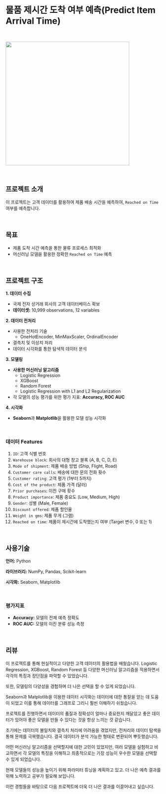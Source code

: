 # 물품 제시간 도착 여부 예측(Predict Item Arrival Time)

<br/>

<code><img height = "400"
src = https://github.com/siilver94/Predict-Item-Arrival-Time/assets/57824945/24f6ffe9-a25d-4fce-9faa-726affa4780e></code>

<br/>


## 프로젝트 소개

이 프로젝트는 고객 데이터를 활용하여 제품 배송 시간을 예측하여, `Reached on Time` 여부를 예측합니다.

<br/>

## 목표

- 제품 도착 시간 예측을 통한 물류 프로세스 최적화
- 머신러닝 모델을 활용한 정확한 `Reached on Time` 예측
  
<br/>


## 프로젝트 구조


**1. 데이터 수집**

- 국제 전자 상거래 회사의 고객 데이터베이스 확보
- **데이터셋:** 10,999 observations, 12 variables
  
**2. 데이터 전처리**

- 사용한 전처리 기술
  - OneHotEncoder, MinMaxScaler, OrdinalEncoder
- 결측치 및 이상치 처리
- 데이터 시각화를 통한 탐색적 데이터 분석
  
**3. 모델링**

- **사용한 머신러닝 알고리즘**
  - Logistic Regression
  - XGBoost
  - Random Forest
  - Logistic Regression with L1 and L2 Regularization
- 각 모델의 성능 평가를 위한 평가 지표: **Accuracy, ROC AUC**
  
**4. 시각화**

- **Seaborn**과 **Matplotlib**을 활용한 모델 성능 시각화


<br/>


### 데이터 Features

1. `ID`: 고객 식별 번호
2. `Warehouse block`: 회사의 대형 창고 블록 (A, B, C, D, E)
3. `Mode of shipment`: 제품 배송 방법 (Ship, Flight, Road)
4. `Customer care calls`: 배송에 대한 문의 전화 횟수
5. `Customer rating`: 고객 평가 (1부터 5까지)
6. `Cost of the product`: 제품 가격 (달러)
7. `Prior purchases`: 이전 구매 횟수
8. `Product importance`: 제품 중요도 (Low, Medium, High)
9. `Gender`: 성별 (Male, Female)
10. `Discount offered`: 제품 할인율
11. `Weight in gms`: 제품 무게 (그램)
12. `Reached on time`: 제품이 제시간에 도착했는지 여부 (Target 변수, 0 또는 1)

<br/>


## 사용기술

**언어:** Python

**라이브러리:** NumPy, Pandas, Scikit-learn

**시각화:** Seaborn, Matplotlib

<br/>



### 평가지표

- **Accuracy:** 모델의 전체 예측 정확도
- **ROC AUC:** 모델의 이진 분류 성능 측정
  
<br/>


## 리뷰

이 프로젝트를 통해 현실적이고 다양한 고객 데이터의 활용법을 배웠습니다. Logistic Regression, XGBoost, Random Forest 등 다양한 머신러닝 알고리즘을 적용하면서 각각의 특징과 장단점을 파악할 수 있었습니다. 

또한, 모델링의 다양성을 경험하며 더 나은 선택을 할 수 있게 되었습니다.

Seaborn과 Matplotlib을 이용한 데이터 시각화는 데이터에 대한 통찰을 얻는 데 도움이 되었고 이를 통해 데이터를 그래프로 그리니 훨씬 이해하기 쉬웠습니다.

프로젝트를 진행하면서 데이터의 품질과 정확성이 얼마나 중요한지 깨달았고 좋은 데이터가 있어야 좋은 모델을 만들 수 있다는 것을 항상 느끼는 것 같습니다.

초기에는 데이터의 불일치와 결측치 처리에 어려움을 겪었지만,  전처리와 데이터 탐색을 통해 문제를 극복했습니다. 결국 데이터가 분석 가능한 형태로 변환되어 뿌듯했습니다.

어떤 머신러닝 알고리즘을 선택할지에 대한 고민이 있었지만, 여러 모델을 실험하고 비교하면서 각 모델의 특징을 이해하고 최종적으로는 가장 성능이 우수한 모델을 선택할 수 있게 되었습니다.

현재 모델들의 성능을 높이기 위해 파라미터 튜닝을 계획하고 있고. 더 나은 예측 결과를 위해 노력하고 공부가 필요해 보입니다.

이런 경험들을 바탕으로 다음 프로젝트에 더욱 더 나은 결과를 이끌어내고 싶습니다. 

